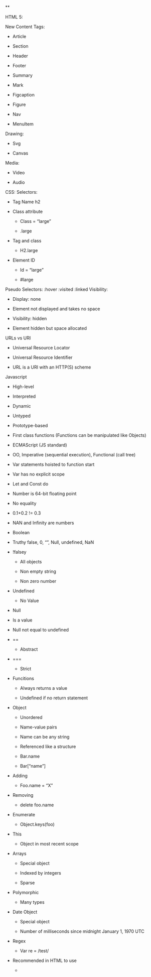 **

HTML 5:

New Content Tags:

-   Article
    
-   Section
    
-   Header
    
-   Footer
    
-   Summary
    
-   Mark
    
-   Figcaption
    
-   Figure
    
-   Nav
    
-   MenuItem

Drawing:

-   Svg
    
-   Canvas

Media:

-   Video
    
-   Audio
    

CSS:
Selectors:
-   Tag Name h2
    
-   Class attribute
    
	-   Class = “large”
    
	-   .large
    
-   Tag and class
    
	-   H2.large
    
-   Element ID
    
	-   Id = “large”
    
	-   \#large
    
Pseudo Selectors:
:hover
:visited
:linked
Visibility:

-   Display: none
    
-   Element not displayed and takes no space
    
-   Visibility: hidden
    
-   Element hidden but space allocated

URLs vs URI

-   Universal Resource Locator
    
-   Universal Resource Identifier
    
-   URL is a URI with an HTTP(S) scheme

Javascript

-   High-level
    
-   Interpreted
    
-   Dynamic
    
-   Untyped
    
-   Prototype-based
    
-   First class functions (Functions can be manipulated like Objects)
    
-   ECMAScript (JS standard)
    
-   OO, Imperative (sequential execution), Functional (call tree)
    
-   Var statements hoisted to function start
    
-   Var has no explicit scope
    
-   Let and Const do
    
-   Number is 64-bit floating point
    
-   No equality
    
-   0.1+0.2 != 0.3
    
-   NAN and Infinity are numbers
    
-   Boolean
    
-   Truthy false, 0, “”, Null, undefined, NaN
    
-   !falsey
    
	-   All objects
    
	-   Non empty string
    
	-   Non zero number
    
-   Undefined
    
	-   No Value
    
-   Null
    
-   Is a value
    
-   Null not equal to undefined
    
-   ==
    
	-   Abstract
    
-   === 
    
	-   Strict
    
-   Funcitions
    
	-   Always returns a value
    
	-   Undefined if no return statement
    
-   Object
    
	-   Unordered
    
	-   Name-value pairs
    
	-   Name can be any string
    
	-   Referenced like a structure
    
	-   Bar.name
    
	-   Bar\[“name”]
    
-   Adding
    
	-   Foo.name = “X”
    
-   Removing
    
	-   delete foo.name
    
-   Enumerate
    
	-   Object.keys(foo)
    
-   This
    
	-   Object in most recent scope
    
-   Arrays
    
	-   Special object
    
	-   Indexed by integers
    
	-   Sparse
    
-   Polymorphic
    
	-   Many types
    
-   Date Object
    
	-   Special object
	 
	-   Number of milliseconds since midnight January 1, 1970 UTC
    
-   Regex
    
	-   Var re = /test/
    
-   Recommended in HTML to use
    
	-   <Script \src= …>

Functions.   

-   Like objects
    
-   Classes
    
-   Have methods and properties
    
- Objects can inherit properties
    
-   Will search up prototype chain
    
-   Can use Imperative, Functional and Arrow Function
    
-   Of
    
	-   Iterates over values
    
-   In
    
	-   Iterates over keys

Document Object Model:

-   HTML document is a JS Object
    
-   Entire HTML document can be modified used JS
    
-   ANYTHING can be modified
    
-   Class, style etc
    
-   Talks to JS via events
    
	-   Mouse, Keyboard, Focus
    
	-   Element changed moved etc
    
### Web App History
 - Intial Static HTML files
 - CGI
	 - COmmon Gateway Interface
	 - URL map to code that generates HTML
	 - Stateless Server
	 - Perl1
- 1st Generation
	- PHP/ASP
	- Embedded in Web server
	- Templates to mix code and HTML
	- Web-specific language extensions
- 2nd Generation
	- Ruby on Rails
	- Django
	- Page Generation in WebServer
	- Model View Controller (Heavily User)
- 3rd Generation
	- AngularJS
	- React
	- JS Framework running in browser
	- No server side page generation
	- Framework independent of server side capabilities
		- Able to run in any server
	- Mobel View Controller
	- Templating
	- Seperation of Style and Content